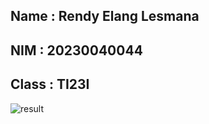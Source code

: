 ## Name  : Rendy Elang Lesmana
## NIM   : 20230040044
## Class : TI23I

![result](https://github.com/rexxeagle/MidTest-EssayNo2/assets/102419922/95bc1587-8854-4ba1-ab18-8484afc3e29f)